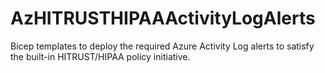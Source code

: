# AzHITRUSTHIPAAActivityLogAlerts
Bicep templates to deploy the required Azure Activity Log alerts to satisfy the built-in HITRUST/HIPAA policy initiative.
